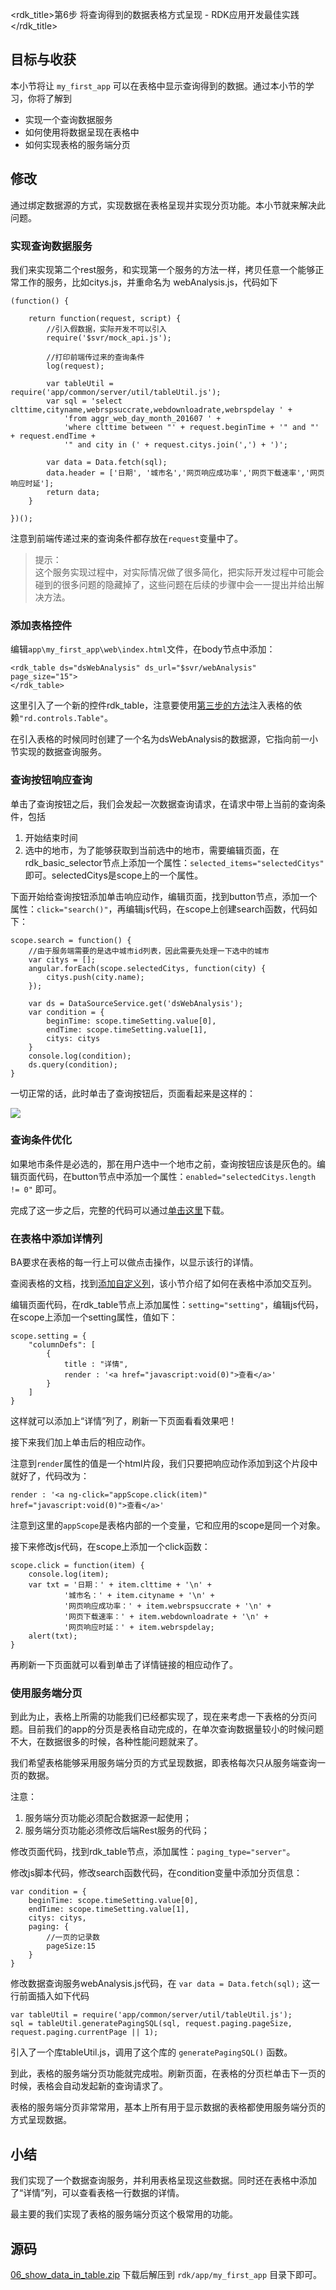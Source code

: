 <rdk_title>第6步 将查询得到的数据表格方式呈现 - RDK应用开发最佳实践</rdk_title>

## 目标与收获

本小节将让 `my_first_app` 可以在表格中显示查询得到的数据。通过本小节的学习，你将了解到

- 实现一个查询数据服务
- 如何使用将数据呈现在表格中
- 如何实现表格的服务端分页

## 修改

通过绑定数据源的方式，实现数据在表格呈现并实现分页功能。本小节就来解决此问题。

### 实现查询数据服务
我们来实现第二个rest服务，和实现第一个服务的方法一样，拷贝任意一个能够正常工作的服务，比如citys.js，并重命名为 webAnalysis.js，代码如下
~~~
(function() {

    return function(request, script) {
		//引入假数据，实际开发不可以引入
		require('$svr/mock_api.js');
		
		//打印前端传过来的查询条件
		log(request);
		
		var tableUtil = require('app/common/server/util/tableUtil.js');
		var sql = 'select clttime,cityname,webrspsuccrate,webdownloadrate,webrspdelay ' +
			'from aggr_web_day_month_201607 ' +
			'where clttime between "' + request.beginTime + '" and "' + request.endTime +
			'" and city in (' + request.citys.join(',') + ')';
		
		var data = Data.fetch(sql);
		data.header = ['日期', '城市名','网页响应成功率','网页下载速率','网页响应时延'];
		return data;
    }

})();

~~~
注意到前端传递过来的查询条件都存放在`request`变量中了。

> 提示：<br>
> 这个服务实现过程中，对实际情况做了很多简化，把实际开发过程中可能会碰到的很多问题的隐藏掉了，这些问题在后续的步骤中会一一提出并给出解决方法。


### 添加表格控件
编辑`app\my_first_app\web\index.html`文件，在body节点中添加：
~~~
<rdk_table ds="dsWebAnalysis" ds_url="$svr/webAnalysis" page_size="15">
</rdk_table>
~~~

这里引入了一个新的控件rdk_table，注意要使用[第三步的方法](03_use_first_control.md#dep-inject)注入表格的依赖`"rd.controls.Table"`。

在引入表格的时候同时创建了一个名为dsWebAnalysis的数据源，它指向前一小节实现的数据查询服务。

### 查询按钮响应查询
单击了查询按钮之后，我们会发起一次数据查询请求，在请求中带上当前的查询条件，包括

1. 开始结束时间
2. 选中的地市，为了能够获取到当前选中的地市，需要编辑页面，在rdk_basic_selector节点上添加一个属性：`selected_items="selectedCitys"` 即可。selectedCitys是scope上的一个属性。

下面开始给查询按钮添加单击响应动作，编辑页面，找到button节点，添加一个属性：`click="search()"`，再编辑js代码，在scope上创建search函数，代码如下：
~~~
scope.search = function() {
	//由于服务端需要的是选中城市id列表，因此需要先处理一下选中的城市
	var citys = [];
	angular.forEach(scope.selectedCitys, function(city) {
		citys.push(city.name);
	});
	
	var ds = DataSourceService.get('dsWebAnalysis');
	var condition = {
		beginTime: scope.timeSetting.value[0],
		endTime: scope.timeSetting.value[1],
		citys: citys
	}
	console.log(condition);
	ds.query(condition);
}
~~~

一切正常的话，此时单击了查询按钮后，页面看起来是这样的：

![](img/table_data.PNG)

### 查询条件优化
如果地市条件是必选的，那在用户选中一个地市之前，查询按钮应该是灰色的。编辑页面代码，在button节点中添加一个属性：`enabled="selectedCitys.length != 0"` 即可。

完成了这一步之后，完整的代码可以通过[单击这里](06_show_data_in_table_1.zip)下载。

### 在表格中添加详情列

BA要求在表格的每一行上可以做点击操作，以显示该行的详情。

查阅表格的文档，找到[添加自定义列](/doc/client/controls/table/rdk_table.md#add-column)，该小节介绍了如何在表格中添加交互列。

编辑页面代码，在rdk_table节点上添加属性：`setting="setting"`，编辑js代码，在scope上添加一个setting属性，值如下：
~~~
scope.setting = {
	"columnDefs": [
    	{
    		title : "详情",
            render : '<a href="javascript:void(0)">查看</a>'
    	}
	]
}
~~~

这样就可以添加上“详情”列了，刷新一下页面看看效果吧！

接下来我们加上单击后的相应动作。

注意到`render`属性的值是一个html片段，我们只要把响应动作添加到这个片段中就好了，代码改为：

	render : '<a ng-click="appScope.click(item)" href="javascript:void(0)">查看</a>'

注意到这里的`appScope`是表格内部的一个变量，它和应用的scope是同一个对象。

接下来修改js代码，在scope上添加一个click函数：
~~~
scope.click = function(item) {
	console.log(item);
	var txt = '日期：' + item.clttime + '\n' +
			'城市名：' + item.cityname + '\n' +
			'网页响应成功率：' + item.webrspsuccrate + '\n' +
			'网页下载速率：' + item.webdownloadrate + '\n' +
			'网页响应时延：' + item.webrspdelay;
	alert(txt);
}
~~~

再刷新一下页面就可以看到单击了详情链接的相应动作了。

### 使用服务端分页
到此为止，表格上所需的功能我们已经都实现了，现在来考虑一下表格的分页问题。目前我们的app的分页是表格自动完成的，在单次查询数据量较小的时候问题不大，在数据很多的时候，各种性能问题就来了。

我们希望表格能够采用服务端分页的方式呈现数据，即表格每次只从服务端查询一页的数据。

注意：

1. 服务端分页功能必须配合数据源一起使用；
2. 服务端分页功能必须修改后端Rest服务的代码；

修改页面代码，找到rdk_table节点，添加属性：`paging_type="server"`。

修改js脚本代码，修改search函数代码，在condition变量中添加分页信息：
~~~
var condition = {
	beginTime: scope.timeSetting.value[0],
	endTime: scope.timeSetting.value[1],
	citys: citys,
	paging: {
		//一页的记录数
		pageSize:15
	}
}
~~~

修改数据查询服务webAnalysis.js代码，在 `var data = Data.fetch(sql);` 这一行前面插入如下代码
~~~
var tableUtil = require('app/common/server/util/tableUtil.js');
sql = tableUtil.generatePagingSQL(sql, request.paging.pageSize, request.paging.currentPage || 1);
~~~
引入了一个库tableUtil.js，调用了这个库的 `generatePagingSQL()` 函数。

到此，表格的服务端分页功能就完成啦。刷新页面，在表格的分页栏单击下一页的时候，表格会自动发起新的查询请求了。

表格的服务端分页非常常用，基本上所有用于显示数据的表格都使用服务端分页的方式呈现数据。



## 小结
我们实现了一个数据查询服务，并利用表格呈现这些数据。同时还在表格中添加了“详情”列，可以查看表格一行数据的详情。

最主要的我们实现了表格的服务端分页这个极常用的功能。

## 源码
[06_show_data_in_table.zip](06_show_data_in_table.zip) 下载后解压到 `rdk/app/my_first_app` 目录下即可。

